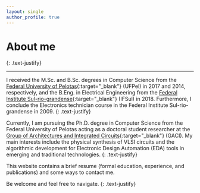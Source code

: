 ```yaml
---
layout: single
author_profile: true
---
```


# About me
{: .text-justify}

<hr>

I received the M.Sc. and B.Sc. degrees in Computer Science from the [Federal University of Pelotas](https://ufpel.edu.br){:target="\_blank"} (UFPel) in 2017 and 2014, respectively, and the B.Eng. in Electrical Engineering from the [Federal Institute Sul-rio-grandense](https://ifsul.edu.br){:target="\_blank"} (IFSul) in 2018. Furthermore, I conclude the Electronics technician course in the Federal Institute Sul-rio-grandense in 2009. 
{: .text-justify} 

Currently, I am pursuing the Ph.D. degree in Computer Science from the Federal University of Pelotas acting as a doctoral student researcher at the [Group of Architectures and Integrated Circuits](https://wp.ufpel.edu.br/gaci/){:target="\_blank"} (GACI). My main interests include the physical synthesis of VLSI circuits and the algorithmic development for Electronic Design Automation (EDA) tools in emerging and traditional technologies. 
{: .text-justify}

This website contains a brief resume (formal education, experience, and publications) and some ways to contact me. 

Be welcome and feel free to navigate.
{: .text-justify}